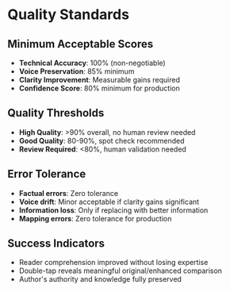 # Quality Standards

## Minimum Acceptable Scores
- **Technical Accuracy**: 100% (non-negotiable)
- **Voice Preservation**: 85% minimum
- **Clarity Improvement**: Measurable gains required
- **Confidence Score**: 80% minimum for production

## Quality Thresholds
- **High Quality**: >90% overall, no human review needed
- **Good Quality**: 80-90%, spot check recommended  
- **Review Required**: <80%, human validation needed

## Error Tolerance
- **Factual errors**: Zero tolerance
- **Voice drift**: Minor acceptable if clarity gains significant
- **Information loss**: Only if replacing with better information
- **Mapping errors**: Zero tolerance for production

## Success Indicators
- Reader comprehension improved without losing expertise
- Double-tap reveals meaningful original/enhanced comparison
- Author's authority and knowledge fully preserved